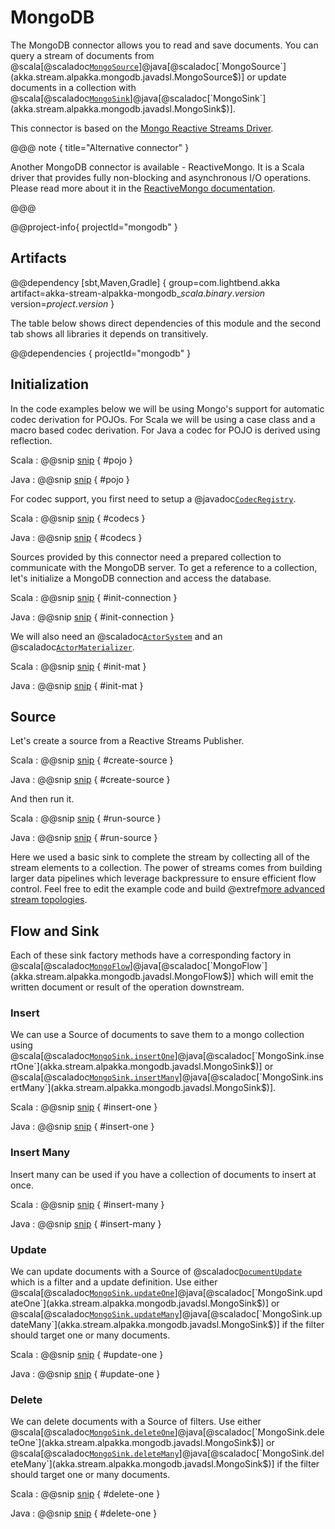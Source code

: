 # MongoDB

The MongoDB connector allows you to read and save documents.
You can query a stream of documents from @scala[@scaladoc[`MongoSource`](akka.stream.alpakka.mongodb.scaladsl.MongoSource$)]@java[@scaladoc[`MongoSource`](akka.stream.alpakka.mongodb.javadsl.MongoSource$)] or update documents in a collection with @scala[@scaladoc[`MongoSink`](akka.stream.alpakka.mongodb.scaladsl.MongoSink$)]@java[@scaladoc[`MongoSink`](akka.stream.alpakka.mongodb.javadsl.MongoSink$)].

This connector is based on the [Mongo Reactive Streams Driver](https://github.com/mongodb/mongo-java-driver-reactivestreams).

@@@ note { title="Alternative connector" }

Another MongoDB connector is available - ReactiveMongo.
It is a Scala driver that provides fully non-blocking and asynchronous I/O operations.
Please read more about it in the [ReactiveMongo documentation](http://reactivemongo.org).

@@@

@@project-info{ projectId="mongodb" }


## Artifacts

@@dependency [sbt,Maven,Gradle] {
  group=com.lightbend.akka
  artifact=akka-stream-alpakka-mongodb_$scala.binary.version$
  version=$project.version$
}

The table below shows direct dependencies of this module and the second tab shows all libraries it depends on transitively.

@@dependencies { projectId="mongodb" }


## Initialization

In the code examples below we will be using Mongo's support for automatic codec derivation for POJOs.
For Scala we will be using a case class and a macro based codec derivation.
For Java a codec for POJO is derived using reflection.

Scala
: @@snip [snip](/mongodb/src/test/scala/docs/scaladsl/MongoSourceSpec.scala) { #pojo }

Java
: @@snip [snip](/mongodb/src/test/java/docs/javadsl/Number.java) { #pojo }

For codec support, you first need to setup a @javadoc[`CodecRegistry`](org.bson.codecs.configuration.CodecRegistry).

Scala
: @@snip [snip](/mongodb/src/test/scala/docs/scaladsl/MongoSourceSpec.scala) { #codecs }

Java
: @@snip [snip](/mongodb/src/test/java/docs/javadsl/MongoSourceTest.java) { #codecs }

Sources provided by this connector need a prepared collection to communicate with the MongoDB server.
To get a reference to a collection, let's initialize a MongoDB connection and access the database.

Scala
: @@snip [snip](/mongodb/src/test/scala/docs/scaladsl/MongoSourceSpec.scala) { #init-connection }

Java
: @@snip [snip](/mongodb/src/test/java/docs/javadsl/MongoSourceTest.java) { #init-connection }

We will also need an @scaladoc[`ActorSystem`](akka.actor.ActorSystem) and an @scaladoc[`ActorMaterializer`](akka.stream.ActorMaterializer).

Scala
: @@snip [snip](/mongodb/src/test/scala/docs/scaladsl/MongoSourceSpec.scala) { #init-mat }

Java
: @@snip [snip](/mongodb/src/test/java/docs/javadsl/MongoSourceTest.java) { #init-mat }


## Source

Let's create a source from a Reactive Streams Publisher.

Scala
: @@snip [snip](/mongodb/src/test/scala/docs/scaladsl/MongoSourceSpec.scala) { #create-source }

Java
: @@snip [snip](/mongodb/src/test/java/docs/javadsl/MongoSourceTest.java) { #create-source }

And then run it.

Scala
: @@snip [snip](/mongodb/src/test/scala/docs/scaladsl/MongoSourceSpec.scala) { #run-source }

Java
: @@snip [snip](/mongodb/src/test/java/docs/javadsl/MongoSourceTest.java) { #run-source }

Here we used a basic sink to complete the stream by collecting all of the stream elements to a collection.
The power of streams comes from building larger data pipelines which leverage backpressure to ensure efficient flow control.
Feel free to edit the example code and build @extref[more advanced stream topologies](akka-docs:scala/stream/stream-introduction.html).

## Flow and Sink

Each of these sink factory methods have a corresponding factory in @scala[@scaladoc[`MongoFlow`](akka.stream.alpakka.mongodb.scaladsl.MongoFlow$)]@java[@scaladoc[`MongoFlow`](akka.stream.alpakka.mongodb.javadsl.MongoFlow$)] which will emit the written document or result of the operation downstream.

### Insert

We can use a Source of documents to save them to a mongo collection using @scala[@scaladoc[`MongoSink.insertOne`](akka.stream.alpakka.mongodb.scaladsl.MongoSink$)]@java[@scaladoc[`MongoSink.insertOne`](akka.stream.alpakka.mongodb.javadsl.MongoSink$)] or @scala[@scaladoc[`MongoSink.insertMany`](akka.stream.alpakka.mongodb.scaladsl.MongoSink$)]@java[@scaladoc[`MongoSink.insertMany`](akka.stream.alpakka.mongodb.javadsl.MongoSink$)].

Scala
: @@snip [snip](/mongodb/src/test/scala/docs/scaladsl/MongoSinkSpec.scala) { #insert-one }

Java
: @@snip [snip](/mongodb/src/test/java/docs/javadsl/MongoSinkTest.java) { #insert-one }

### Insert Many

Insert many can be used if you have a collection of documents to insert at once.

Scala
: @@snip [snip](/mongodb/src/test/scala/docs/scaladsl/MongoSinkSpec.scala) { #insert-many }

Java
: @@snip [snip](/mongodb/src/test/java/docs/javadsl/MongoSinkTest.java) { #insert-many }

### Update

We can update documents with a Source of @scaladoc[`DocumentUpdate`](akka.stream.alpakka.mongodb.DocumentUpdate) which is a filter and a update definition.
Use either @scala[@scaladoc[`MongoSink.updateOne`](akka.stream.alpakka.mongodb.scaladsl.MongoSink$)]@java[@scaladoc[`MongoSink.updateOne`](akka.stream.alpakka.mongodb.javadsl.MongoSink$)] or @scala[@scaladoc[`MongoSink.updateMany`](akka.stream.alpakka.mongodb.scaladsl.MongoSink$)]@java[@scaladoc[`MongoSink.updateMany`](akka.stream.alpakka.mongodb.javadsl.MongoSink$)] if the filter should target one or many documents.

Scala
: @@snip [snip](/mongodb/src/test/scala/docs/scaladsl/MongoSinkSpec.scala) { #update-one }

Java
: @@snip [snip](/mongodb/src/test/java/docs/javadsl/MongoSinkTest.java) { #update-one }

### Delete

We can delete documents with a Source of filters.
Use either @scala[@scaladoc[`MongoSink.deleteOne`](akka.stream.alpakka.mongodb.scaladsl.MongoSink$)]@java[@scaladoc[`MongoSink.deleteOne`](akka.stream.alpakka.mongodb.javadsl.MongoSink$)] or @scala[@scaladoc[`MongoSink.deleteMany`](akka.stream.alpakka.mongodb.scaladsl.MongoSink$)]@java[@scaladoc[`MongoSink.deleteMany`](akka.stream.alpakka.mongodb.javadsl.MongoSink$)] if the filter should target one or many documents.

Scala
: @@snip [snip](/mongodb/src/test/scala/docs/scaladsl/MongoSinkSpec.scala) { #delete-one }

Java
: @@snip [snip](/mongodb/src/test/java/docs/javadsl/MongoSinkTest.java) { #delete-one }
